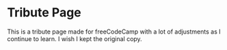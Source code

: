 # Tribute Page
This is a tribute page made for freeCodeCamp  with a lot of adjustments as I continue to learn. I wish I kept the original copy.
